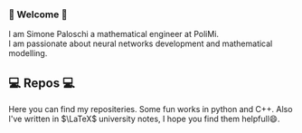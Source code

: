 ### 👋 Welcome 👋

I am Simone Paloschi a mathematical engineer at PoliMi.  
I am passionate about neural networks development and mathematical modelling.

## 💻 Repos 💻
Here you can find my repositeries. Some fun works in python and C++. Also I've written in $\LaTeX$ university notes, I hope you find them helpfull😄.


<!--
**Palpal16/Palpal16** is a ✨ _special_ ✨ repository because its `README.md` (this file) appears on your GitHub profile.

Here are some ideas to get you started:

- 🔭 I’m currently working on ...
- 🌱 I’m currently learning ...
- 👯 I’m looking to collaborate on ...
- 🤔 I’m looking for help with ...
- 💬 Ask me about ...
- 📫 How to reach me: ...
- 😄 Pronouns: ...
- ⚡ Fun fact: ...
-->
